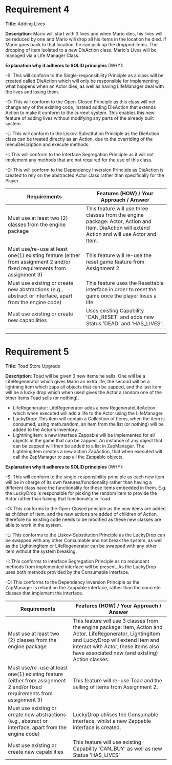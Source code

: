 # Requirement 4

**Title**:
Adding Lives

**Description**:
Mario will start with 3 lives and when Mario dies, his lives will be reduced by one and Mario will drop all his items in the location he died. If Mario goes back to that location, he can pick up the dropped items. The dropping of item isolated to a new DieAction class. Mario's Lives will be managed via a Life Manager Class.

**Explanation why it adheres to SOLID principles** (WHY):

-S: This will conform to the Single-responsibility Principle as a class will be created called DieAction which will only be responsible for implementing what happens when an Actor dies, as well as having LifeManager deal with the lives and losing them.

-O: This will conform to the Open-Closed Principle as this class will not change any of the existing code, instead adding DieAction that extends Action to make it conform to the current system. This enables this new feature of adding lives without modifying any parts of the already built system.

-L: This will conform to the Liskov-Substitution Principle as the DieAction class can be treated directly as an Action, due to the overriding of the menuDescription and execute methods. 

-I: This will conform to the Interface Segregation Principle as it will not implement any methods that are not required for the use of this class.

-D: This will conform to the Dependency Inversion Principle as DieAction is created to rely on the abstracted Actor class rather than specifically for the Player. 

| Requirements                                                                                                            | Features (HOW) / Your Approach / Answer                                                                                                        |
|-------------------------------------------------------------------------------------------------------------------------|------------------------------------------------------------------------------------------------------------------------------------------------|
| Must use at least two (2) classes from the engine package                                                               | This feature will use three classes from the engine package: Actor, Action and Item. DieAction will extend Action and will use Actor and Item. |
| Must use/re-use at least one(1) existing feature (either from assignment 2 and/or fixed requirements from assignment 3) | This feature will re-use the reset game feature from Assignment 2.                                                                             |
| Must use existing or create new abstractions (e.g., abstract or interface, apart from the engine code)                  | This feature uses the Resettable interface in order to reset the game once the player loses a life.                                            |
| Must use existing or create new capabilities                                                                            | Uses existing Capability 'CAN_RESET' and adds new Status 'DEAD' and 'HAS_LIVES'.                                                               |

---

# Requirement 5

**Title**:
Toad Store Upgrade

**Description**:
Toad will be given 3 new items he sells. One will be a LifeRegenerator which gives Mario an extra life, the second will be a lightning item which zaps all objects that can be zapped, and the last item will be a lucky drop which when used gives the Actor a random one of the other items Toad sells (or nothing).

- LifeRegenerator: LifeRegenerator adds a new RegenerateLifeAction which when executed will add a life to the Actor using the LifeManager.
- LuckyDrop: This item will contain a Collection of Items, when the item is consumed, using math.random, an item from the list (or nothing) will be added to the Actor's inventory.
- LightningItem: a new interface Zappable will be implemented for all objects in the game that can be zapped. An instance of any object that can be zapped will then be added to a list in ZapManager. The LightningItem creates a new action ZapAction, that when executed will call the ZapManager to zap all the Zappable objects.

**Explanation why it adheres to SOLID principles** (WHY):

-S: This will conform to the single-responsibility principle as each new item will be in charge of its own features/functionality rather than having a different class have the functionality for these items embedded in them. E.g. the LuckyDrop is responsible for picking the random item to provide the Actor rather than having that functionality in Toad.

-O: This conforms to the Open-Closed principle as the new items are added as children of Item, and the new actions are added of children of Action, therefore no existing code needs to be modified as these new classes are able to work in the system.

-L: This conforms to the Liskov-Substitution Principle as the LuckyDrop can be swapped with any other Consumable and not break the system, as well as the LightningItem or LifeRegenerator can be swapped with any other item without the system breaking.

-I: This conforms to interface Segregation Principle as no redundant methods from implemented interface will be present. As the LuckyDrop uses both methods provided by the Consumable interface.

-D: This conforms to the Dependency Inversion Principle as the ZapManager is reliant on the Zappable interface, rather than the concrete classes that implement the interface.

| Requirements                                                                                                            | Features (HOW) / Your Approach / Answer                                                                                                                                                                                                    |
|-------------------------------------------------------------------------------------------------------------------------|--------------------------------------------------------------------------------------------------------------------------------------------------------------------------------------------------------------------------------------------|
| Must use at least two (2) classes from the engine package                                                               | This feature will use 3 classes from the engine package: Item, Action and Actor. LifeRegenerator, LightingItem and LuckyDrop will extend Item and interact with Actor, these items also have associated new (and existing) Action classes. |
| Must use/re-use at least one(1) existing feature (either from assignment 2 and/or fixed requirements from assignment 3) | This feature will re-use Toad and the selling of items from Assignment 2.                                                                                                                                                                  |
| Must use existing or create new abstractions (e.g., abstract or interface, apart from the engine code)                  | LuckyDrop utilises the Consumable interface, whilst a new Zappable interface is created.                                                                                                                                                   |
| Must use existing or create new capabilities                                                                            | This feature will use existing Capability 'CAN_BUY' as well as new Status 'HAS_LIVES'                                                                                                                                                      |

